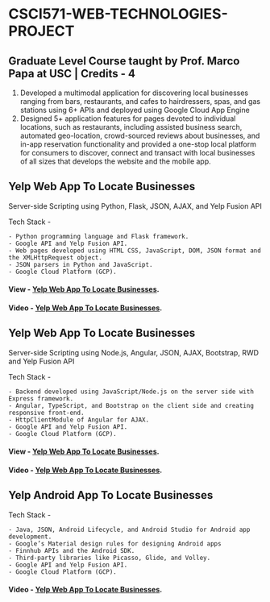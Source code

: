 # CSCI571-WEB-TECHNOLOGIES-PROJECT

## Graduate Level Course taught by Prof. Marco Papa at USC | Credits - 4

1. Developed a multimodal application for discovering local businesses ranging from bars, restaurants, and cafes to hairdressers, spas, and gas stations using 6+ APIs and deployed using Google Cloud App Engine
2. Designed 5+ application features for pages devoted to individual locations, such as restaurants, including assisted business search, automated geo-location, crowd-sourced reviews about businesses, and in-app reservation functionality and provided a one-stop local platform for consumers to discover, connect and transact with local businesses of all sizes that develops the website and the mobile app.

## Yelp Web App To Locate Businesses

Server-side Scripting using Python, Flask, JSON, AJAX, and Yelp Fusion API

Tech Stack -
```
- Python programming language and Flask framework.
- Google API and Yelp Fusion API.
- Web pages developed using HTML CSS, JavaScript, DOM, JSON format and the XMLHttpRequest object.
- JSON parsers in Python and JavaScript.
- Google Cloud Platform (GCP).
```
#### View - [Yelp Web App To Locate Businesses](https://myfirstpython-2302223390.wl.r.appspot.com/).
#### Video - [Yelp Web App To Locate Businesses](https://youtu.be/0QZrZI6FZAE).

## Yelp Web App To Locate Businesses

Server-side Scripting using Node.js, Angular, JSON, AJAX, Bootstrap, RWD and Yelp Fusion API

Tech Stack -
```
- Backend developed using JavaScript/Node.js on the server side with Express framework.
- Angular, TypeScript, and Bootstrap on the client side and creating responsive front-end.
- HttpClientModule of Angular for AJAX.
- Google API and Yelp Fusion API.
- Google Cloud Platform (GCP).
```
#### View - [Yelp Web App To Locate Businesses](https://myfirstnode-2302223390.wl.r.appspot.com/search).
#### Video - [Yelp Web App To Locate Businesses](https://youtu.be/1xdRXYCutRE).

## Yelp Android App To Locate Businesses

Tech Stack -
```
- Java, JSON, Android Lifecycle, and Android Studio for Android app development.
- Google’s Material design rules for designing Android apps
- Finnhub APIs and the Android SDK.
- Third-party libraries like Picasso, Glide, and Volley.
- Google API and Yelp Fusion API.
- Google Cloud Platform (GCP).
```
#### Video - [Yelp Web App To Locate Businesses](https://youtu.be/-0njqahhnxI).
